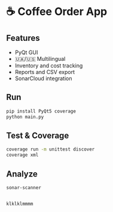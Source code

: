 
# ☕ Coffee Order App

## Features
- PyQt GUI
- 🇺🇦/🇺🇸 Multilingual
- Inventory and cost tracking
- Reports and CSV export
- SonarCloud integration

## Run
```bash
pip install PyQt5 coverage
python main.py
```

## Test & Coverage
```bash
coverage run -m unittest discover
coverage xml
```

## Analyze
```bash
sonar-scanner


klklklmmmm

